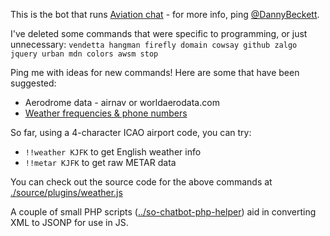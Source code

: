 This is the bot that runs [Aviation chat](http://chat.stackexchange.com/rooms/12036/aviation) - for more info, ping [@DannyBeckett](http://aviation.stackexchange.com/users/97/danny-beckett).

I've deleted some commands that were specific to programming, or just unnecessary: `vendetta hangman firefly domain cowsay github zalgo jquery urban mdn colors awsm stop`

Ping me with ideas for new commands! Here are some that have been suggested:

- Aerodrome data - airnav or worldaerodata.com
- [Weather frequencies & phone numbers](https://www.faa.gov/air_traffic/weather/asos/)

So far, using a 4-character ICAO airport code, you can try:

- `!!weather KJFK` to get English weather info
- `!!metar KJFK` to get raw METAR data

You can check out the source code for the above commands at [./source/plugins/weather.js](https://github.com/dannybeckett/SO-ChatBot/blob/master/source/plugins/weather.js)

A couple of small PHP scripts ([../so-chatbot-php-helper](https://github.com/dannybeckett/so-chatbot-php-helper)) aid in converting XML to JSONP for use in JS.
